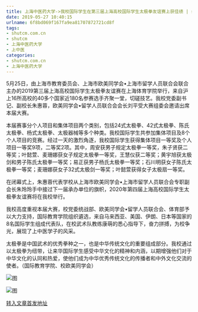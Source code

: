 ```yaml
---
title: 上海中医药大学->我校国际学生在第三届上海高校国际学生太极拳友谊赛上获佳绩 | shutcm.com.cn
date: 2019-05-27 10:40:15
urlname: 6f8bd069f167fa9ea81707872721cd8f
tags: 
- shutcm.com.cn
- shutcm
- 上海中医药大学
- 上中医
categories:
- shutcm.com.cn
- 上海中医药大学
---
```



5月25日，由上海市教育委员会、上海市欧美同学会•上海市留学人员联合会联合主办的2019第三届上海高校国际学生太极拳友谊赛在上海体育学院举行，来自沪上16所高校的40多个国家近180名参赛选手齐聚一堂，切磋技艺。我校党委副书记、副校长朱惠蓉，欧美同学会•留学人员联合会会长刘平受大赛组委会邀请出席本届大赛。

本届赛事分个人项目和集体项目两个类别，包括24式太极拳、42式太极拳、陈氏太极拳、杨式太极拳、太极器械等多个种类。我校国际学生共参加集体项目及8个个人项目的竞赛。经过一天的激烈角逐，我校国际学生获得集体项目一等奖及个人项目一等奖9项，二等奖2项。其中，周安获男子规定太极拳一等奖，朱子贤获二等奖；叶懿萱、麦珊娜获女子规定太极拳一等奖，王慧仪获二等奖；黄宇旭获太极剑和男子陈氏太极拳一等奖；易正获男子杨氏太极拳一等奖；石川明获女子陈氏太极拳一等奖；麦珊娜获女子32式太极剑一等奖；叶懿萱获得女子太极扇一等奖。

在闭幕式上，朱惠蓉代表学校从上海市欧美同学会•上海市留学人员联合会专职副会长朱玲玲手中接过下一届承办单位的旗帜，2020年第四届上海高校国际学生太极拳友谊赛将在我校举行。

我校高度重视本届大赛，校党委统战部、欧美同学会•留学人员联合会、体育部予以大力支持，国际教育学院组织遴选，来自马来西亚、美国、伊朗、日本等国家的8名国际学生组成代表队，在校武术队教练康萌的悉心指导下，奋力拼搏，为校争光，展现了上中医学子的风采。

太极拳是中国武术的优秀拳种之一，也是中华传统文化的重要组成部分。我校通过以太极拳为纽带，让来华国际学生感受中华文化的精神和内涵，以期增强他们对于中华文化的认同和热爱，使他们成为中华优秀传统文化的传播者和中外文化交流的使者。（国际教育学院、校欧美同学会）



![图](https://www.shutcm.edu.cn/_upload/article/images/1f/ce/ed7bc1dd474e989fa8c53bb2e198/77392639-48cd-4b78-a099-0ecdffa4e1a0.jpg)

![图](https://www.shutcm.edu.cn/_upload/article/images/1f/ce/ed7bc1dd474e989fa8c53bb2e198/3534c2f6-508d-4fc5-a1b6-9b9a3b6fd022.jpg)

[转入文章首发地址](https://www.shutcm.edu.cn/2019/0527/c221a104732/page.htm)